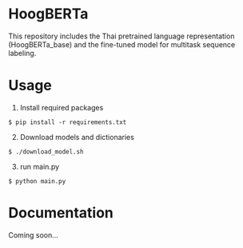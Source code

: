 # HoogBERTa

This repository includes the Thai pretrained language representation (HoogBERTa_base) and the fine-tuned model for multitask sequence labeling.

# Usage

1. Install required packages

```
$ pip install -r requirements.txt
```

2. Download models and dictionaries

```
$ ./download_model.sh
```

3. run main.py

```
$ python main.py
```

# Documentation

Coming soon...

